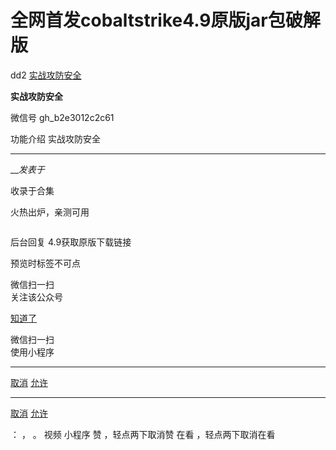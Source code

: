 #  全网首发cobaltstrike4.9原版jar包破解版

dd2  [ 实战攻防安全 ](javascript:void\(0\);)

**实战攻防安全** ![]()

微信号 gh_b2e3012c2c61

功能介绍 实战攻防安全

____

___发表于_

收录于合集

  

火热出炉，亲测可用

![]()

后台回复 4.9获取原版下载链接  

  

预览时标签不可点

微信扫一扫  
关注该公众号

[知道了](javascript:;)

微信扫一扫  
使用小程序

****

[取消](javascript:void\(0\);) [允许](javascript:void\(0\);)

****

[取消](javascript:void\(0\);) [允许](javascript:void\(0\);)

： ， 。   视频 小程序 赞 ，轻点两下取消赞 在看 ，轻点两下取消在看

